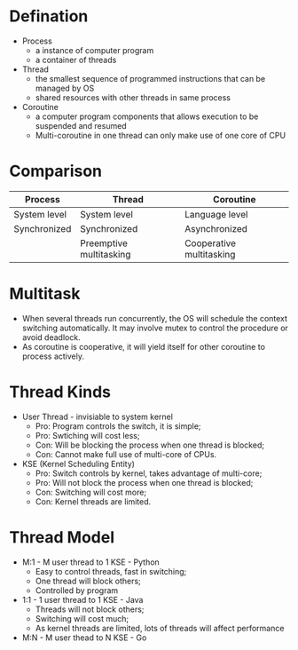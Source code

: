 # Defination

- Process
  - a instance of computer program
  - a container of threads
- Thread
  - the smallest sequence of programmed instructions that can be managed by OS
  - shared resources with other threads in same process
- Coroutine
  - a computer program components that allows execution to be suspended and resumed
  - Multi-coroutine in one thread can only make use of one core of CPU

# Comparison

| Process      | Thread                  | Coroutine                |
| ------------ | ----------------------- | ------------------------ |
| System level | System level            | Language level           |
| Synchronized | Synchronized            | Asynchronized            |
|              | Preemptive multitasking | Cooperative multitasking |

# Multitask

- When several threads run concurrently, the OS will schedule the context switching automatically. It may involve mutex to control the procedure or avoid deadlock.
- As coroutine is cooperative, it will yield itself for other coroutine to process actively.


# Thread Kinds

- User Thread - invisiable to system kernel
  - Pro: Program controls the switch, it is simple;
  - Pro: Swtiching will cost less;
  - Con: Will be blocking the process when one thread is blocked;
  - Con: Cannot make full use of multi-core of CPUs.
- KSE (Kernel Scheduling Entity)
  - Pro: Switch controls by kernel, takes advantage of multi-core;
  - Pro: Will not block the process when one thread is blocked;
  - Con: Switching will cost more;
  - Con: Kernel threads are limited.

# Thread Model

- M:1 - M user thread to 1 KSE - Python
  - Easy to control threads, fast in switching;
  - One thread will block others;
  - Controlled by program
- 1:1 - 1 user thread to 1 KSE - Java
  - Threads will not block others;
  - Switching will cost much;
  - As kernel threads are limited, lots of threads will affect performance
- M:N - M user thead to N KSE - Go

